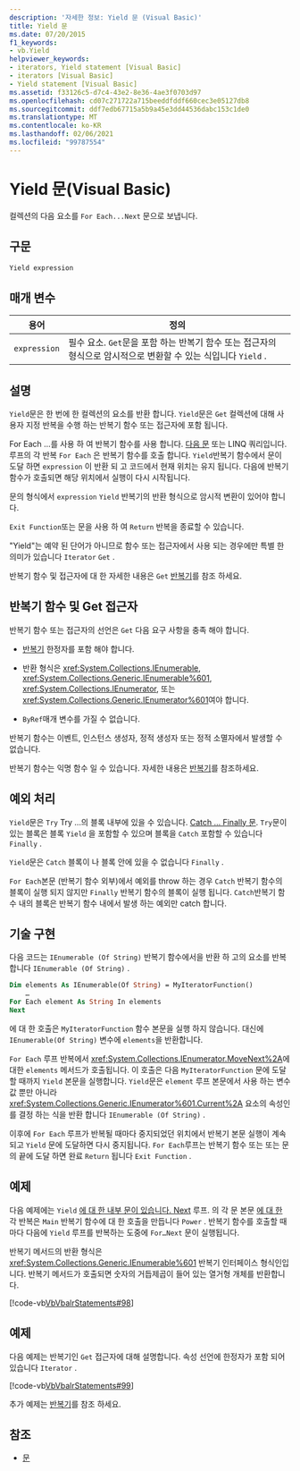 ```yaml
---
description: '자세한 정보: Yield 문 (Visual Basic)'
title: Yield 문
ms.date: 07/20/2015
f1_keywords:
- vb.Yield
helpviewer_keywords:
- iterators, Yield statement [Visual Basic]
- iterators [Visual Basic]
- Yield statement [Visual Basic]
ms.assetid: f33126c5-d7c4-43e2-8e36-4ae3f0703d97
ms.openlocfilehash: cd07c271722a715beeddfddf660cec3e05127db8
ms.sourcegitcommit: ddf7edb67715a5b9a45e3dd44536dabc153c1de0
ms.translationtype: MT
ms.contentlocale: ko-KR
ms.lasthandoff: 02/06/2021
ms.locfileid: "99787554"
---
```

# <a name="yield-statement-visual-basic"></a>Yield 문(Visual Basic)

컬렉션의 다음 요소를 `For Each...Next` 문으로 보냅니다.  
  
## <a name="syntax"></a>구문  
  
```vb  
Yield expression  
```  
  
## <a name="parameters"></a>매개 변수  
  
|용어|정의|  
|---|---|  
|`expression`|필수 요소. `Get`문을 포함 하는 반복기 함수 또는 접근자의 형식으로 암시적으로 변환할 수 있는 식입니다 `Yield` .|  
  
## <a name="remarks"></a>설명  

 `Yield`문은 한 번에 한 컬렉션의 요소를 반환 합니다. `Yield`문은 `Get` 컬렉션에 대해 사용자 지정 반복을 수행 하는 반복기 함수 또는 접근자에 포함 됩니다.  
  
 For Each ...를 사용 하 여 반복기 함수를 사용 합니다. [ 다음 문](for-each-next-statement.md) 또는 LINQ 쿼리입니다. 루프의 각 반복 `For Each` 은 반복기 함수를 호출 합니다. `Yield`반복기 함수에서 문이 도달 하면 `expression` 이 반환 되 고 코드에서 현재 위치는 유지 됩니다. 다음에 반복기 함수가 호출되면 해당 위치에서 실행이 다시 시작됩니다.  
  
 문의 형식에서 `expression` `Yield` 반복기의 반환 형식으로 암시적 변환이 있어야 합니다.  
  
 `Exit Function`또는 문을 사용 하 여 `Return` 반복을 종료할 수 있습니다.  
  
 "Yield"는 예약 된 단어가 아니므로 함수 또는 접근자에서 사용 되는 경우에만 특별 한 의미가 있습니다 `Iterator` `Get` .  
  
 반복기 함수 및 접근자에 대 한 자세한 내용은 `Get` [반복기](../../programming-guide/concepts/iterators.md)를 참조 하세요.  
  
## <a name="iterator-functions-and-get-accessors"></a>반복기 함수 및 Get 접근자  

 반복기 함수 또는 접근자의 선언은 `Get` 다음 요구 사항을 충족 해야 합니다.  
  
- [반복기](../modifiers/iterator.md) 한정자를 포함 해야 합니다.  
  
- 반환 형식은 <xref:System.Collections.IEnumerable>, <xref:System.Collections.Generic.IEnumerable%601>, <xref:System.Collections.IEnumerator>, 또는 <xref:System.Collections.Generic.IEnumerator%601>여야 합니다.  
  
- `ByRef`매개 변수를 가질 수 없습니다.  
  
 반복기 함수는 이벤트, 인스턴스 생성자, 정적 생성자 또는 정적 소멸자에서 발생할 수 없습니다.  
  
 반복기 함수는 익명 함수 일 수 있습니다. 자세한 내용은 [반복기](../../programming-guide/concepts/iterators.md)를 참조하세요.  
  
## <a name="exception-handling"></a>예외 처리  

 `Yield`문은 `Try` Try ...의 블록 내부에 있을 수 있습니다. [ Catch ... Finally 문](try-catch-finally-statement.md). `Try`문이 있는 블록은 블록 `Yield` 을 포함할 수 있으며 블록을 `Catch` 포함할 수 있습니다 `Finally` .  
  
 `Yield`문은 `Catch` 블록이 나 블록 안에 있을 수 없습니다 `Finally` .  
  
 `For Each`본문 (반복기 함수 외부)에서 예외를 throw 하는 경우 `Catch` 반복기 함수의 블록이 실행 되지 않지만 `Finally` 반복기 함수의 블록이 실행 됩니다. `Catch`반복기 함수 내의 블록은 반복기 함수 내에서 발생 하는 예외만 catch 합니다.  
  
## <a name="technical-implementation"></a>기술 구현  

 다음 코드는 `IEnumerable (Of String)` 반복기 함수에서을 반환 하 고의 요소를 반복 합니다 `IEnumerable (Of String)` .  
  
```vb  
Dim elements As IEnumerable(Of String) = MyIteratorFunction()  
    …  
For Each element As String In elements  
Next  
```  
  
 에 대 한 호출은 `MyIteratorFunction` 함수 본문을 실행 하지 않습니다. 대신에 `IEnumerable(Of String)` 변수에 `elements`을 반환합니다.  
  
 `For Each` 루프 반복에서 <xref:System.Collections.IEnumerator.MoveNext%2A>에 대한 `elements` 메서드가 호출됩니다. 이 호출은 다음 `MyIteratorFunction` 문에 도달할 때까지 `Yield` 본문을 실행합니다. `Yield`문은 `element` 루프 본문에서 사용 하는 변수 값 뿐만 아니라 <xref:System.Collections.Generic.IEnumerator%601.Current%2A> 요소의 속성인를 결정 하는 식을 반환 합니다 `IEnumerable (Of String)` .  
  
 이후에 `For Each` 루프가 반복될 때마다 중지되었던 위치에서 반복기 본문 실행이 계속되고 `Yield` 문에 도달하면 다시 중지됩니다. `For Each`루프는 반복기 함수 또는 또는 문의 끝에 도달 하면 완료 `Return` 됩니다 `Exit Function` .  
  
## <a name="example"></a>예제  

 다음 예제에는 `Yield` [에 대 한 내부 문이 있습니다. Next](for-next-statement.md) 루프. 의 각 문 본문 [에 대 한](for-each-next-statement.md) 각 반복은 `Main` 반복기 함수에 대 한 호출을 만듭니다 `Power` . 반복기 함수를 호출할 때마다 다음에 `Yield` 루프를 반복하는 도중에 `For…Next` 문이 실행됩니다.  
  
 반복기 메서드의 반환 형식은 <xref:System.Collections.Generic.IEnumerable%601> 반복기 인터페이스 형식인입니다. 반복기 메서드가 호출되면 숫자의 거듭제곱이 들어 있는 열거형 개체를 반환합니다.  
  
 [!code-vb[VbVbalrStatements#98](~/samples/snippets/visualbasic/VS_Snippets_VBCSharp/VbVbalrStatements/VB/Class2.vb#98)]  
  
## <a name="example"></a>예제  

 다음 예제는 반복기인 `Get` 접근자에 대해 설명합니다. 속성 선언에 한정자가 포함 되어 있습니다 `Iterator` .  
  
 [!code-vb[VbVbalrStatements#99](~/samples/snippets/visualbasic/VS_Snippets_VBCSharp/VbVbalrStatements/VB/Class2.vb#99)]  
  
 추가 예제는 [반복기](../../programming-guide/concepts/iterators.md)를 참조 하세요.  
  
## <a name="see-also"></a>참조

- [문](index.md)

